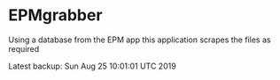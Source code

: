 # EPMgrabber
Using a database from the EPM app this application scrapes the files as required


Latest backup: Sun Aug 25 10:01:01 UTC 2019
